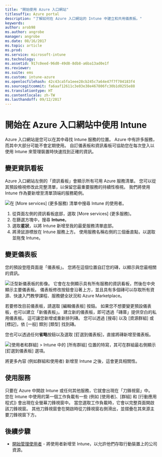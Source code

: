 ```yaml
---
title: "開始使用 Azure 入口網站"
titlesuffix: Azure portal
description: "了解如何在 Azure 入口網站的 Intune 中建立和共用儀表板。"
keywords: 
author: arob98
ms.author: angrobe
manager: angrobe
ms.date: 08/16/2017
ms.topic: article
ms.prod: 
ms.service: microsoft-intune
ms.technology: 
ms.assetid: 917c0eed-96d0-49d8-8db8-a6ba13ad0e1f
ms.reviewer: 
ms.suite: ems
ms.custom: intune-azure
ms.openlocfilehash: 42c43ca5fa1eee28cb245c7a64e47f7f704183f4
ms.sourcegitcommit: fa6aaf12611c3e03e38e467806fc30b1d0255e88
ms.translationtype: HT
ms.contentlocale: zh-TW
ms.lasthandoff: 09/12/2017
---
```

# <a name="getting-started-with-intune-in-the-azure-portal"></a>開始在 Azure 入口網站中使用 Intune

Azure 入口網站是您可以在其中尋找 Intune 服務的位置。 Azure 中有許多服務，而其中大部分可能不會定期使用。 自訂儀表板和資訊看板可協助您在每次登入以使用 Intune 來管理裝置時快速找到正確的資訊。

## <a name="changing-the-sidebar"></a>變更資訊看板

Azure 入口網站左側的「資訊看板」會顯示所有可用 Azure 服務清單。 您可以從其預設檢視修改此完整清單，以保留您最重要服務的持續性檢視。 我們將使用 Intune 作為要新增至清單頂端的服務範例。

![在 [More services] (更多服務) 清單中搜尋 Intune 的使用者。](./media/azure-add-intune1.png)

1. 從頁面左側的資訊看板底部，選取 [More services] (更多服務)。
2. 在篩選方塊中，搜尋 **Intune**。
3. 選取**星狀**，以將 Intune 新增至我的最愛服務清單底部。
4. 將滑鼠游標放在 Intune 服務上方。 使用服務名稱右側的三個垂直點，以選取並拖曳 Intune。

## <a name="changing-the-dashboard"></a>變更儀表板

您的預設登陸頁面是「儀表板」。 您將在這個位置自訂您的磚，以顯示與您最相關的資訊。

![泛型新儀表板的影像。 它會在左側顯示具有所有服務的資訊看板，然後在中央顯示主要儀表板。 儀表板修改按鈕會沿著上方，並且具有多個磚可以存取所有資源、快速入門教學課程、服務健全狀況和 Azure Marketplace。](./media/azure-default-dashboard.png)

若要修改目前儀表板，請選取 [編輯儀表板] 按鈕。 如果您不想要變更預設儀表板，也可以建立「新儀表板」。 建立新的儀表板，即可透過「磚庫」提供空白的私用儀表板。 這可讓您新增或重新排列磚。 您可以透過 [搜尋] 以及 [資源群組] 或 [標記]，依 [一般] 類別 [類型] 找到磚。

您也可以透過任何**省略**按鈕以及選取 [釘選到儀表板]，直接將磚新增至儀表板。

![[使用者和群組] > Intune 中的 [所有群組] 位置的特寫，其可在群組最右側顯示 [釘選到儀表板] 選項。](./media/azure-pin-to-dashboard.png)

將更多內容 (例如群組和使用者) 新增至 Intune 之後，這會更具相關性。

## <a name="using-services"></a>使用服務

只要在 Azure 中開啟 Intune 或任何其他服務，它就會出現在「刀鋒視窗」中。 您在 Intune 中使用的第一個工作負載有一些 (例如 [使用者]、[群組] 和 [行動應用程式]) 會出現在全螢幕刀鋒視窗中。 當您選取工作負載時，它會以完整頁面開啟該刀鋒視窗。 其他刀鋒視窗會在開啟時從刀鋒視窗右側滑出，並摺疊在其來源主要刀鋒視窗下方。

## <a name="next-steps"></a>後續步驟

* [開始管理使用者](get-started-users.md) - 將使用者新增至 Intune，以允許他們存取行動裝置上的公司資源。
